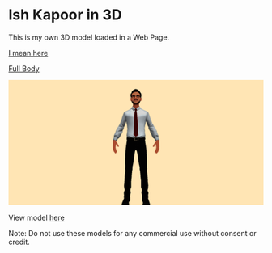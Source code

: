 # Ish Kapoor in 3D
This is my own 3D model loaded in a Web Page.

[I mean here](https://3d-model-in-web.ishkapoor.repl.co/)

[Full Body](https://full-body-3d.ishkapoor.repl.co/)

![Ish Kapoor](download.png)

View model [here](./Ish-Kapoor-3D/Ish-Kapoor-3D-Model/scene.gltf)



Note: Do not use these models for any commercial use without consent or credit.
